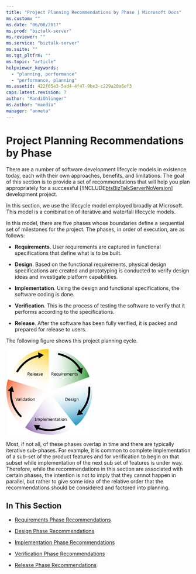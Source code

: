 ```yaml
---
title: "Project Planning Recommendations by Phase | Microsoft Docs"
ms.custom: ""
ms.date: "06/08/2017"
ms.prod: "biztalk-server"
ms.reviewer: ""
ms.service: "biztalk-server"
ms.suite: ""
ms.tgt_pltfrm: ""
ms.topic: "article"
helpviewer_keywords: 
  - "planning, performance"
  - "performance, planning"
ms.assetid: 422f05e3-5ad4-4f47-9be3-c229a20a6ef3
caps.latest.revision: 7
author: "MandiOhlinger"
ms.author: "mandia"
manager: "anneta"
---
```

# Project Planning Recommendations by Phase
There are a number of software development lifecycle models in existence today, each with their own approaches, benefits, and limitations. The goal of this section is to provide a set of recommendations that will help you plan appropriately for a successful [!INCLUDE[btsBizTalkServerNoVersion](../includes/btsbiztalkservernoversion-md.md)] development project.  
  
 In this section, we use the lifecycle model employed broadly at Microsoft. This model is a combination of iterative and waterfall lifecycle models.  
  
 In this model, there are five phases whose boundaries define a sequential set of milestones for the project. The phases, in order of execution, are as follows:  
  
-   **Requirements**. User requirements are captured in functional specifications that define what is to be built.  
  
-   **Design**. Based on the functional requirements, physical design specifications are created and prototyping is conducted to verify design ideas and investigate platform capabilities.  
  
-   **Implementation**. Using the design and functional specifications, the software coding is done.  
  
-   **Verification**. This is the process of testing the software to verify that it performs according to the specifications.  
  
-   **Release**. After the software has been fully verified, it is packed and prepared for release to users.  
  
 The following figure shows this project planning cycle.  
  
 ![Project Planning Recommendations by Phase](../core/media/planningbyphase.gif "PlanningByPhase")  
  
 Most, if not all, of these phases overlap in time and there are typically iterative sub-phases. For example, it is common to complete implementation of a sub-set of the product features and for verification to begin on that subset while implementation of the next sub set of features is under way. Therefore, while the recommendations in this section are associated with certain phases, the intention is not to imply that they cannot happen in parallel, but rather to give some idea of the relative order that the recommendations should be considered and factored into planning.  
  
## In This Section  
  
-   [Requirements Phase Recommendations](../core/requirements-phase-recommendations.md)  
  
-   [Design Phase Recommendations](../core/design-phase-recommendations.md)  
  
-   [Implementation Phase Recommendations](../core/implementation-phase-recommendations.md)  
  
-   [Verification Phase Recommendations](../core/verification-phase-recommendations.md)  
  
-   [Release Phase Recommendations](../core/release-phase-recommendations.md)